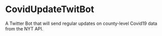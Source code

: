 # CovidUpdateTwitBot
A Twitter Bot that will send regular updates on county-level Covid19 data from the NYT API.
